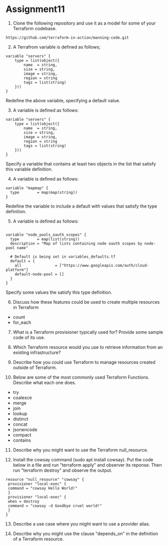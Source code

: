 # Assignment11

1.  Clone the following repository and use it as a model for some of your Terraform codebase.
```
https://github.com/terraform-in-action/manning-code.git
```

2.  A Terrafrom variable is defined as follows;
```
variable "servers" {
    type = list(object({
        name  = string,
        size = string,
        image = string,
        region = string
        tags = list(string)
    }))
}
```
Redefine the above variable, specifying a default value.

3.  A variable is defined as follows:
```
variable "servers" {
    type = list(object({
        name  = string,
        size = string,
        image = string,
        region = string
        tags = list(string)
    }))
}
```

Specify a variable that contains at least two objects in the list that satisfy this variable definition.

4. A variable is defined as follows:
```
variable "mapmap" {
  type        = map(map(string))
}
```
Redefine the variable to include a default with values that satisfy the type definition.

5. A variable is defined as follows:
```

variable "node_pools_oauth_scopes" {
  type        = map(list(string))
  description = "Map of lists containing node oauth scopes by node-pool name"

  # Default is being set in variables_defaults.tf
  default = {
    all               = ["https://www.googleapis.com/auth/cloud-platform"]
    default-node-pool = []
  }
}

```
Specify some values the satisfy this type definition.

6. Discuss how these features could be used to create multiple resources in Terraform
*  count
*  for_each

7.  What is a Terraform provisioner typically used for? Provide some sample code of its use.

8.  Which Terraform resource would you use to retrieve information from an existing infrastructure?

9.  Describe how you could use Terraform to manage resources created outside of Terraform.

10.   Below are some of the most commonly used Terraform Functions. Describe what each one does.
     
* try
* coalesce
* merge
* join
* lookup
* distinct
* concat
* jsonencode
* compact
* contains

11.  Describe why you might want to use the Terraform null_resource.

12. Install the cowsay command (sudo apt install cowsay). Put the code below in a file and run "terraform apply" and observer its reponse.
Then run "terraform destroy" and observe the output.
```
resource "null_resource" "cowsay" {
 provisioner "local-exec" {
 command = "cowsay Hello World!"
 }
 provisioner "local-exec" {
 when = destroy
 command = "cowsay -d Goodbye cruel world!"
 }
}
```

13.  Describe a use case where you might want to use a provider alias.

14.  Describe why you might use the clause "depends_on" in the definition of a Terraform resource.

